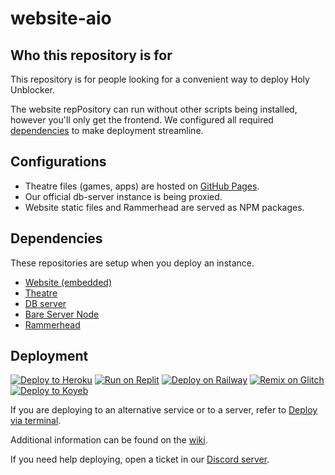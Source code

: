# website-aio

## Who this repository is for

This repository is for people looking for a convenient way to deploy Holy Unblocker.

The website repPository can run without other scripts being installed, however you'll only get the frontend. We configured all required [dependencies](#dependencies) to make deployment streamline.

## Configurations

- Theatre files (games, apps) are hosted on [GitHub Pages](https://github.com/holy-unblocker/theatre).
- Our official db-server instance is being proxied.
- Website static files and Rammerhead are served as NPM packages.

## Dependencies

These repositories are setup when you deploy an instance.

- [Website (embedded)](https://github.com/holy-unblocker/website-embedded)
- [Theatre](https://github.com/holy-unblocker/theatre)
- [DB server](https://github.com/holy-unblocker/db-server)
- [Bare Server Node](https://github.com/tomphttp/bare-server-node)
- [Rammerhead](https://github.com/binary-person/rammerhead)

## Deployment

[![Deploy to Heroku](https://binbashbanana.github.io/deploy-buttons/buttons/remade/heroku.svg)](https://github.com/holy-unblocker/website-aio/wiki/Deploy-to-Heroku)
[![Run on Replit](https://binbashbanana.github.io/deploy-buttons/buttons/remade/replit.svg)](https://github.com/holy-unblocker/website-aio/wiki/Run-on-Replit)
[![Deploy on Railway](https://binbashbanana.github.io/deploy-buttons/buttons/remade/railway.svg)](https://github.com/holy-unblocker/website-aio/wiki/Deploy-on-Railway)
[![Remix on Glitch](https://binbashbanana.github.io/deploy-buttons/buttons/remade/glitch.svg)](https://github.com/holy-unblocker/website-aio/wiki/Remix-on-Glitch)
[![Deploy to Koyeb](https://binbashbanana.github.io/deploy-buttons/buttons/remade/koyeb.svg)](https://github.com/holy-unblocker/website-aio/wiki/Deploy-to-Koyeb)

If you are deploying to an alternative service or to a server, refer to [Deploy via terminal](https://github.com/holy-unblocker/website-aio/wiki/Deploy-via-terminal).

Additional information can be found on the [wiki](https://github.com/holy-unblocker/website-aio/wiki).

If you need help deploying, open a ticket in our [Discord server](https://discord.gg/gvenmHBZsQ).
